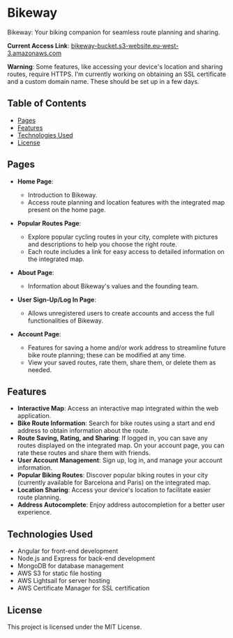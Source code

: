 # Bikeway

Bikeway: Your biking companion for seamless route planning and sharing.

**Current Access Link**: [bikeway-bucket.s3-website.eu-west-3.amazonaws.com](http://bikeway-bucket.s3-website.eu-west-3.amazonaws.com)

**Warning**: Some features, like accessing your device's location and sharing routes, require HTTPS. I'm currently working on obtaining an SSL certificate and a custom domain name. These should be set up in a few days.

## Table of Contents
- [Pages](#pages)
- [Features](#features)
- [Technologies Used](#technologies-used)
- [License](#license)

## Pages
- **Home Page**:
  - Introduction to Bikeway.
  - Access route planning and location features with the integrated map present on the home page.

- **Popular Routes Page**:
  - Explore popular cycling routes in your city, complete with pictures and descriptions to help you choose the right route.
  - Each route includes a link for easy access to detailed information on the integrated map.

- **About Page**:
  - Information about Bikeway's values and the founding team.

- **User Sign-Up/Log In Page**:
  - Allows unregistered users to create accounts and access the full functionalities of Bikeway.

- **Account Page**:
  - Features for saving a home and/or work address to streamline future bike route planning; these can be modified at any time.
  - View your saved routes, rate them, share them, or delete them as needed.
 
## Features
- **Interactive Map**: Access an interactive map integrated within the web application.
- **Bike Route Information**: Search for bike routes using a start and end address to obtain information about the route.
- **Route Saving, Rating, and Sharing**: If logged in, you can save any routes displayed on the integrated map. On your account page, you can rate these routes and share them with friends.
- **User Account Management**: Sign up, log in, and manage your account information.
- **Popular Biking Routes**: Discover popular biking routes in your city (currently available for Barcelona and Paris) on the integrated map.
- **Location Sharing**: Access your device's location to facilitate easier route planning.
- **Address Autocomplete**: Enjoy address autocompletion for a better user experience.


## Technologies Used
- Angular for front-end development
- Node.js and Express for back-end development
- MongoDB for database management
- AWS S3 for static file hosting
- AWS Lightsail for server hosting
- AWS Certificate Manager for SSL certification

## License
This project is licensed under the MIT License.

